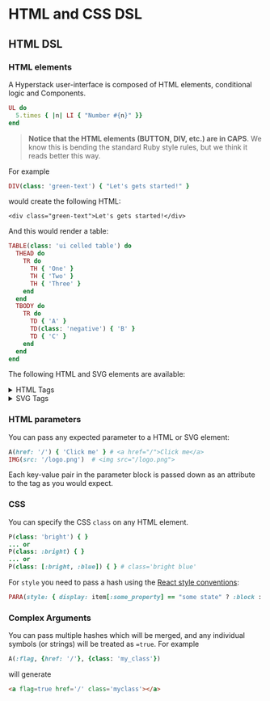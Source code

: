 # HTML and CSS DSL

## HTML DSL

### HTML elements

A Hyperstack user-interface is composed of HTML elements, conditional logic and Components.

```ruby
UL do
  5.times { |n| LI { "Number #{n}" }}
end
```

> **Notice that the HTML elements \(BUTTON, DIV, etc.\) are in CAPS**. We know this is bending the standard Ruby style rules, but we think it reads better this way.

For example

```ruby
DIV(class: 'green-text') { "Let's gets started!" }
```

would create the following HTML:

```markup
<div class="green-text">Let's gets started!</div>
```

And this would render a table:

```ruby
TABLE(class: 'ui celled table') do
  THEAD do
    TR do
      TH { 'One' }
      TH { 'Two' }
      TH { 'Three' }
    end
  end
  TBODY do
    TR do
      TD { 'A' }
      TD(class: 'negative') { 'B' }
      TD { 'C' }
    end
  end
end
```

The following HTML and SVG elements are available:

<details>
<summary>HTML Tags</summary><div><pre><code>
A ABBR ADDRESS AREA ARTICLE ASIDE AUDIO  
B BASE BDI BDO BIG BLOCKQUOTE BODY BR BUTTON  
CANVAS CAPTION CITE CODE COL COLGROUP  
DATA DATALIST DD DEL DETAILS DFN DIALOG DIV DL DT  
EM EMBED  
FIELDSET FIGCAPTION FIGURE FOOTER FORM  
H1 H2 H3 H4 H5 H6 HEAD HEADER HR HTML  
I IFRAME IMG INPUT INS  
KBD KEYGEN  
LABEL LEGEND LI LINK  
MAIN MAP MARK MENU MENUITEM META METER  
NAV NOSCRIPT  
OBJECT OL OPTGROUP OPTION OUTPUT  
P PARAM PICTURE PRE PROGRESS  
Q  
RP RT RUBY  
S SAMP SCRIPT SECTION SELECT SMALL SOURCE SPAN STRONG STYLE SUB SUMMARY SUP  
TABLE TBODY TD TEXTAREA TFOOT TH THEAD TIME TITLE TR TRACK  
U UL  
VAR VIDEO  
WBR
</code></pre></div>
</details>


<details>
<summary>SVG Tags</summary><div><pre><code>
CIRCLE CLIPPATH  
DEFS  
ELLIPSE  
G  
LINE LINEARGRADIENT  
MASK  
PATH PATTERN POLYGON POLYLINE  
RADIALGRADIENT RECT  
STOP  
SVG  
TEXT TSPAN
</code></pre></div>
</details>


### HTML parameters

You can pass any expected parameter to a HTML or SVG element:

```ruby
A(href: '/') { 'Click me' } # <a href="/">Click me</a>
IMG(src: '/logo.png')  # <img src="/logo.png">
```

Each key-value pair in the parameter block is passed down as an attribute to the tag as you would expect.

### CSS

You can specify the CSS `class` on any HTML element.

```ruby
P(class: 'bright') { }
... or
P(class: :bright) { }
... or
P(class: [:bright, :blue]) { } # class='bright blue'
```

For `style` you need to pass a hash using the [React style conventions](https://reactjs.org/docs/dom-elements.html#style):

```ruby
PARA(style: { display: item[:some_property] == "some state" ? :block : :none })
```

### Complex Arguments

You can pass multiple hashes which will be merged, and any individual symbols
(or strings) will be treated as `=true`.  For example

```ruby
A(:flag, {href: '/'}, {class: 'my_class'})
```

will generate

```HTML
<a flag=true href='/' class='myclass'></a>
```
